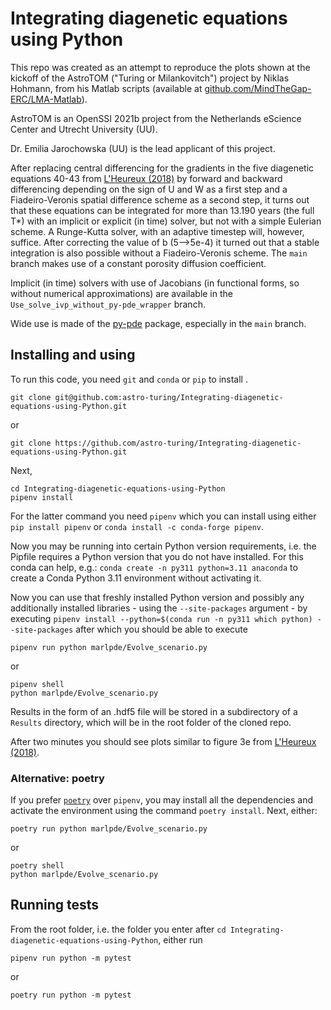 # Integrating diagenetic equations using Python

This repo was created as an attempt to reproduce the plots shown at the kickoff of the AstroTOM ("Turing or Milankovitch") project by Niklas Hohmann, from his Matlab scripts (available at [github.com/MindTheGap-ERC/LMA-Matlab](https://github.com/MindTheGap-ERC/LMA-Matlab)). 

AstroTOM is an OpenSSI 2021b project from the Netherlands eScience Center and Utrecht University (UU).

Dr. Emilia Jarochowska (UU) is the lead applicant of this project.

After replacing central differencing for the gradients in the five diagenetic equations 40-43 from [L'Heureux (2018)](https://www.hindawi.com/journals/geofluids/2018/4968315/) by forward and backward differencing depending on the sign of U and W as a first step and a Fiadeiro-Veronis spatial difference scheme as a second step, it turns out that these equations can be integrated for more than 13.190 years (the full T*) with an implicit or explicit (in time) solver, but not with a simple Eulerian scheme. A Runge-Kutta solver, with an adaptive timestep will, however, suffice.
After correcting the value of b (5-->5e-4) it turned out that a stable integration is also possible without a Fiadeiro-Veronis scheme. The `main` branch makes use of a constant porosity diffusion coefficient.

Implicit (in time) solvers with use of Jacobians (in functional forms, so without numerical approximations) are available in the `Use_solve_ivp_without_py-pde_wrapper` branch.

Wide use is made of the [py-pde](https://py-pde.readthedocs.io/en/latest/) package, especially in the `main` branch.

## Installing and using
To run this code, you need `git` and `conda` or `pip` to install .
```
git clone git@github.com:astro-turing/Integrating-diagenetic-equations-using-Python.git
```
or 
```
git clone https://github.com/astro-turing/Integrating-diagenetic-equations-using-Python.git
```
Next,
```
cd Integrating-diagenetic-equations-using-Python
pipenv install
```

For the latter command you need `pipenv` which you can install
using either
`pip install pipenv`
or
`conda install -c conda-forge pipenv`.

Now you may be running into certain Python version requirements, i.e. the Pipfile requires a Python version that you do not have installed. For this conda can help, e.g.:
`conda create -n py311 python=3.11 anaconda` to create a Conda Python 3.11 environment without activating it.

Now you can use that freshly installed Python version and possibly any additionally installed libraries - using the `--site-packages` argument - by executing `pipenv install --python=$(conda run -n py311 which python) --site-packages` after which you should be able to execute

```
pipenv run python marlpde/Evolve_scenario.py
```
or

```
pipenv shell
python marlpde/Evolve_scenario.py
```
Results in the form of an .hdf5 file will be stored in a subdirectory of a `Results` directory, which will be in the root folder of the cloned repo.

After two minutes you should see plots similar to figure 3e from [L'Heureux (2018)](https://www.hindawi.com/journals/geofluids/2018/4968315/).

### Alternative: poetry
If you prefer [`poetry`](https://python-poetry.org/) over `pipenv`, you may install all the dependencies and activate the environment using the command `poetry install`. Next, either:

```
poetry run python marlpde/Evolve_scenario.py
```
or

```
poetry shell
python marlpde/Evolve_scenario.py
```

## Running tests

From the root folder, i.e. the folder you enter after `cd Integrating-diagenetic-equations-using-Python`, either run
```
pipenv run python -m pytest
```
or

```
poetry run python -m pytest
```


